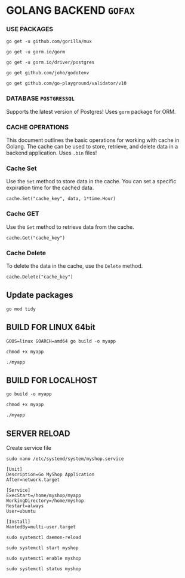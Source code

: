 # GOLANG BACKEND ````GOFAX````

### USE PACKAGES
```
go get -u github.com/gorilla/mux
```
```
go get -u gorm.io/gorm
```
```
go get -u gorm.io/driver/postgres
```
```
go get github.com/joho/godotenv
```
```
go get github.com/go-playground/validator/v10
```

### DATABASE `POSTGRESSQL`
Supports the latest version of Postgres!
Uses `gorm` package for ORM.

### CACHE OPERATIONS
This document outlines the basic operations for working with cache in Golang. The cache can be used to store, retrieve, and delete data in a backend application.
Uses `.bin` files!
### Cache Set
Use the `Set` method to store data in the cache. You can set a specific expiration time for the cached data.
```
cache.Set("cache_key", data, 1*time.Hour)
```
### Cache GET
Use the `Get` method to retrieve data from the cache.
```
cache.Get("cache_key")
```
### Cache Delete
To delete the data in the cache, use the `Delete` method.
```
cache.Delete("cache_key")
```
## Update packages
```
go mod tidy
```
## BUILD FOR LINUX 64bit
```
GOOS=linux GOARCH=amd64 go build -o myapp
```
```
chmod +x myapp
```
```
./myapp 
```
## BUILD FOR LOCALHOST
```
go build -o myapp
```
```
chmod +x myapp
```
```
./myapp 
```

## SERVER RELOAD
Create service file
```
sudo nano /etc/systemd/system/myshop.service
```

```
[Unit]
Description=Go MyShop Application
After=network.target

[Service]
ExecStart=/home/myshop/myapp
WorkingDirectory=/home/myshop
Restart=always
User=ubuntu

[Install]
WantedBy=multi-user.target

```
```
sudo systemctl daemon-reload
```
```
sudo systemctl start myshop
```
```
sudo systemctl enable myshop
```
```
sudo systemctl status myshop
```